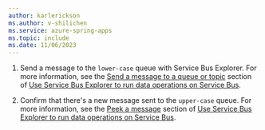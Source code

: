 ```yaml
---
author: karlerickson
ms.author: v-shilichen
ms.service: azure-spring-apps
ms.topic: include
ms.date: 11/06/2023
---
```


<!-- 
For clarity of structure, a separate markdown file is used to describe how to validate the app.

[!INCLUDE [validate-event-driven-app](includes/quickstart-deploy-event-driven-app/validate-event-driven-app.md)]

-->

1. Send a message to the `lower-case` queue with Service Bus Explorer. For more information, see the [Send a message to a queue or topic](../../../../service-bus-messaging/explorer.md#send-a-message-to-a-queue-or-topic) section of [Use Service Bus Explorer to run data operations on Service Bus](../../../../service-bus-messaging/explorer.md).

1. Confirm that there's a new message sent to the `upper-case` queue. For more information, see the [Peek a message](../../../../service-bus-messaging/explorer.md#peek-a-message) section of [Use Service Bus Explorer to run data operations on Service Bus](../../../../service-bus-messaging/explorer.md).

